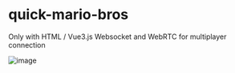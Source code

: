 # quick-mario-bros
Only with HTML / Vue3.js
Websocket and WebRTC for multiplayer connection

![image](https://user-images.githubusercontent.com/53474519/196286317-992037cf-8536-46ae-899d-06a30e56a236.png)
